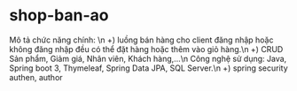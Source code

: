 # shop-ban-ao
Mô tả chức năng chính: \n
+) luồng bán hàng cho client đăng nhập hoặc không đăng nhập đều có thể đặt hàng hoặc thêm vào giỏ hàng.\n
+) CRUD Sản phẩm, Giảm giá, Nhân viên, Khách hàng,...\n
Công nghệ sử dụng: Java, Spring boot 3, Thymeleaf, Spring Data JPA, SQL Server.\n
+) spring security authen, author 
